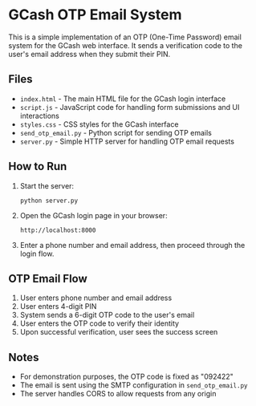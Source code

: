 # GCash OTP Email System

This is a simple implementation of an OTP (One-Time Password) email system for the GCash web interface. It sends a verification code to the user's email address when they submit their PIN.

## Files

- `index.html` - The main HTML file for the GCash login interface
- `script.js` - JavaScript code for handling form submissions and UI interactions
- `styles.css` - CSS styles for the GCash interface
- `send_otp_email.py` - Python script for sending OTP emails
- `server.py` - Simple HTTP server for handling OTP email requests

## How to Run

1. Start the server:
   ```
   python server.py
   ```

2. Open the GCash login page in your browser:
   ```
   http://localhost:8000
   ```

3. Enter a phone number and email address, then proceed through the login flow.

## OTP Email Flow

1. User enters phone number and email address
2. User enters 4-digit PIN
3. System sends a 6-digit OTP code to the user's email
4. User enters the OTP code to verify their identity
5. Upon successful verification, user sees the success screen

## Notes

- For demonstration purposes, the OTP code is fixed as "092422"
- The email is sent using the SMTP configuration in `send_otp_email.py`
- The server handles CORS to allow requests from any origin